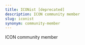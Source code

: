 ```yaml
---
title: ICONist [deprecated]
description: ICON community member
slug: iconist
synonym: community-member
---
```


ICON community member